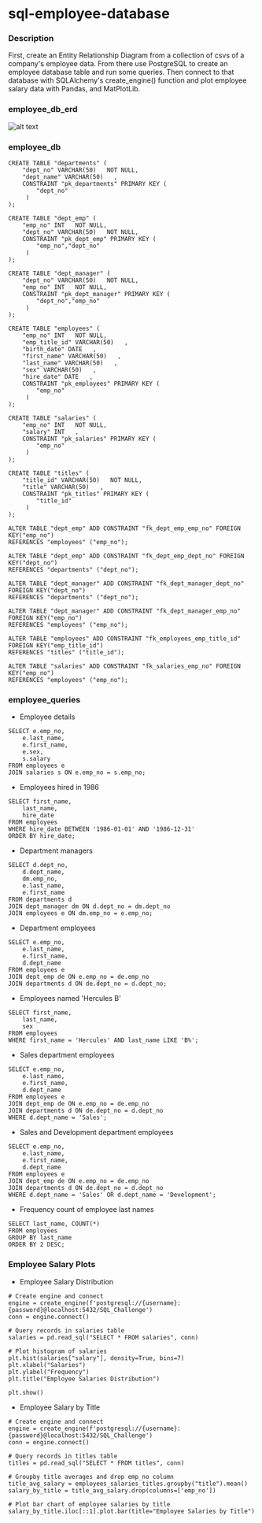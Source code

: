 # sql-employee-database

### Description
First, create an Entity Relationship Diagram from a collection of csvs of a company's employee data. From there use PostgreSQL to create an employee database table and run some queries. Then connect to that database with SQLAlchemy's create_engine() function and plot employee salary data with Pandas, and MatPlotLib.

### employee_db_erd
![alt text](https://github.com/nickmangarella/sql-employee-database/blob/master/EmployeeSQL/employee_db_erd.png)

### employee_db
```
CREATE TABLE "departments" (
    "dept_no" VARCHAR(50)   NOT NULL,
    "dept_name" VARCHAR(50)   ,
    CONSTRAINT "pk_departments" PRIMARY KEY (
        "dept_no"
     )
);

CREATE TABLE "dept_emp" (
    "emp_no" INT   NOT NULL,
    "dept_no" VARCHAR(50)   NOT NULL,
    CONSTRAINT "pk_dept_emp" PRIMARY KEY (
        "emp_no","dept_no"
     )
);

CREATE TABLE "dept_manager" (
    "dept_no" VARCHAR(50)   NOT NULL,
    "emp_no" INT   NOT NULL,
    CONSTRAINT "pk_dept_manager" PRIMARY KEY (
        "dept_no","emp_no"
     )
);

CREATE TABLE "employees" (
    "emp_no" INT   NOT NULL,
    "emp_title_id" VARCHAR(50)   ,
    "birth_date" DATE   ,
    "first_name" VARCHAR(50)   ,
    "last_name" VARCHAR(50)   ,
    "sex" VARCHAR(50)   ,
    "hire_date" DATE   ,
    CONSTRAINT "pk_employees" PRIMARY KEY (
        "emp_no"
     )
);

CREATE TABLE "salaries" (
    "emp_no" INT   NOT NULL,
    "salary" INT   ,
    CONSTRAINT "pk_salaries" PRIMARY KEY (
        "emp_no"
     )
);

CREATE TABLE "titles" (
    "title_id" VARCHAR(50)   NOT NULL,
    "title" VARCHAR(50)   ,
    CONSTRAINT "pk_titles" PRIMARY KEY (
        "title_id"
     )
);

ALTER TABLE "dept_emp" ADD CONSTRAINT "fk_dept_emp_emp_no" FOREIGN KEY("emp_no")
REFERENCES "employees" ("emp_no");

ALTER TABLE "dept_emp" ADD CONSTRAINT "fk_dept_emp_dept_no" FOREIGN KEY("dept_no")
REFERENCES "departments" ("dept_no");

ALTER TABLE "dept_manager" ADD CONSTRAINT "fk_dept_manager_dept_no" FOREIGN KEY("dept_no")
REFERENCES "departments" ("dept_no");

ALTER TABLE "dept_manager" ADD CONSTRAINT "fk_dept_manager_emp_no" FOREIGN KEY("emp_no")
REFERENCES "employees" ("emp_no");

ALTER TABLE "employees" ADD CONSTRAINT "fk_employees_emp_title_id" FOREIGN KEY("emp_title_id")
REFERENCES "titles" ("title_id");

ALTER TABLE "salaries" ADD CONSTRAINT "fk_salaries_emp_no" FOREIGN KEY("emp_no")
REFERENCES "employees" ("emp_no");
```
### employee_queries
* Employee details
```
SELECT e.emp_no,
	e.last_name,
	e.first_name,
	e.sex,
	s.salary
FROM employees e
JOIN salaries s ON e.emp_no = s.emp_no;
```

* Employees hired in 1986
```
SELECT first_name,
	last_name,
	hire_date
FROM employees
WHERE hire_date BETWEEN '1986-01-01' AND '1986-12-31'
ORDER BY hire_date;
```

* Department managers
```
SELECT d.dept_no,
	d.dept_name,
	dm.emp_no,
	e.last_name,
	e.first_name
FROM departments d
JOIN dept_manager dm ON d.dept_no = dm.dept_no
JOIN employees e ON dm.emp_no = e.emp_no;
```

* Department employees
```
SELECT e.emp_no,
	e.last_name,
	e.first_name,
	d.dept_name
FROM employees e
JOIN dept_emp de ON e.emp_no = de.emp_no
JOIN departments d ON de.dept_no = d.dept_no;
```

* Employees named 'Hercules B'
```
SELECT first_name,
	last_name,
	sex
FROM employees
WHERE first_name = 'Hercules' AND last_name LIKE 'B%';
```

* Sales department employees
```
SELECT e.emp_no,
	e.last_name,
	e.first_name,
	d.dept_name
FROM employees e
JOIN dept_emp de ON e.emp_no = de.emp_no
JOIN departments d ON de.dept_no = d.dept_no
WHERE d.dept_name = 'Sales';
```

* Sales and Development department employees
```
SELECT e.emp_no,
	e.last_name,
	e.first_name,
	d.dept_name
FROM employees e
JOIN dept_emp de ON e.emp_no = de.emp_no
JOIN departments d ON de.dept_no = d.dept_no
WHERE d.dept_name = 'Sales' OR d.dept_name = 'Development';
```

* Frequency count of employee last names
```
SELECT last_name, COUNT(*)
FROM employees
GROUP BY last_name
ORDER BY 2 DESC;
```

### Employee Salary Plots
* Employee Salary Distribution
```
# Create engine and connect
engine = create_engine(f'postgresql://{username}:{password}@localhost:5432/SQL_Challenge')
conn = engine.connect()

# Query records in salaries table
salaries = pd.read_sql("SELECT * FROM salaries", conn)

# Plot histogram of salaries
plt.hist(salaries["salary"], density=True, bins=7)
plt.xlabel("Salaries")
plt.ylabel("Frequency")
plt.title("Employee Salaries Distribution")

plt.show()
```

* Employee Salary by Title
```
# Create engine and connect
engine = create_engine(f'postgresql://{username}:{password}@localhost:5432/SQL_Challenge')
conn = engine.connect()

# Query records in titles table
titles = pd.read_sql("SELECT * FROM titles", conn)

# Groupby title averages and drop emp_no column
title_avg_salary = employees_salaries_titles.groupby("title").mean()
salary_by_title = title_avg_salary.drop(columns=['emp_no'])

# Plot bar chart of employee salaries by title
salary_by_title.iloc[::1].plot.bar(title="Employee Salaries by Title")
```
